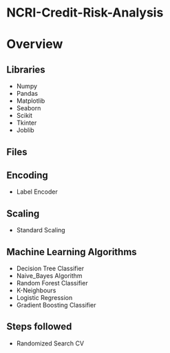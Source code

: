 # NCRI-Credit-Risk-Analysis

# Overview

## Libraries
- Numpy
- Pandas
- Matplotlib
- Seaborn
- Scikit
- Tkinter
- Joblib

## Files

## Encoding
- Label Encoder

## Scaling
- Standard Scaling

## Machine Learning Algorithms
-  Decision Tree Classifier
-  Naive_Bayes Algorithm
-  Random Forest Classifier
-  K-Neighbours
-  Logistic Regression
-  Gradient Boosting Classifier

## Steps followed
-  Randomized Search CV


